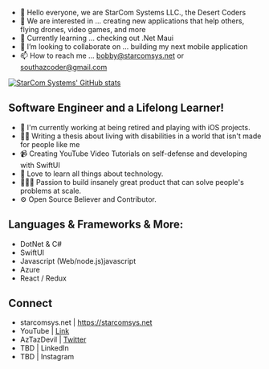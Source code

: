 - 👋 Hello everyone, we are StarCom Systems LLC., the Desert Coders
- 👀 We are interested in ... creating new applications that help others, flying drones, video games, and more
- 🌱 Currently learning ... checking out .Net Maui
- 💞️ I’m looking to collaborate on ... building my next mobile application
- 📫 How to reach me ... bobby@starcomsys.net or southazcoder@gmail.com
<!---
- 🌱 I’ve blogged here for just a few years https://starcomsys.net/blog
- 👯 I’m looking at starting a podcast https://starcomsys.net/podcast
- 🤔 I’m also on Twitter https://twitter.com/AzTazDevil
- 💬 and I like making YouTubes https://www.youtube.com/channel/UClQz6KdVcz9f_GIDxE_kGzQ (for now)
--->

[![StarCom Systems' GitHub stats](https://github-readme-stats.vercel.app/api?username=southazcoder&show_icons=true&theme=cobalt)](https://github.com/southazcoder/github-readme-stats)

<!---
[![StarCom Systems' GitHub stats](https://github-readme-stats.vercel.app/api?username=southazcoder)](https://github.com/starcomsys/github-readme-stats)
--->

## Software Engineer and a Lifelong Learner!

- 📱 I'm currently working at being retired and playing with iOS projects.
- ✍🏻 Writing a thesis about living with disabilities in a world that isn't made for people like me
- 📹 Creating YouTube Video Tutorials on self-defense and developing with SwiftUI
- 📖 Love to learn all things about technology.
- 👷🏻‍♂️ Passion to build insanely great product that can solve people's problems at scale.
- ⚙ Open Source Believer and Contributor.

## Languages & Frameworks & More:

- DotNet & C#
- SwiftUI
- Javascript (Web/node.js)javascript
- Azure
- React / Redux

<!---
- [![stuff](https://img.shields.io/badge/Visual%20Studio-blueviolet?style=for-the-badge&logo=Visual%20Studio&logoColor=white)](https://github.com/stockerb/github-readme-stats)
- [![Z](https://img.shields.io/badge/C%23-orange?style=for-the-badge&logo=C%23&logoColor=black)](https://github.com/stockerb/github-readme-stats)
- [![A](https://img.shields.io/badge/HTML5-E34F26?style=for-the-badge&logo=html5&logoColor=white)](https://github.com/stockerb/github-readme-stats)
--->

## Connect

- starcomsys.net | https://starcomsys.net
- YouTube | [Link](https://www.youtube.com/channel/UCb5ia3YqRwknWd1Xg3WjsvA)
- AzTazDevil | [Twitter](https://twitter.com/AzTazDevil)
- TBD | LinkedIn
- TBD | Instagram

<!---
stockerb/stockerb is a ✨ special ✨ repository because its `README.md` (this file) appears on your GitHub profile.
You can click the Preview link to take a look at your changes.
--->
